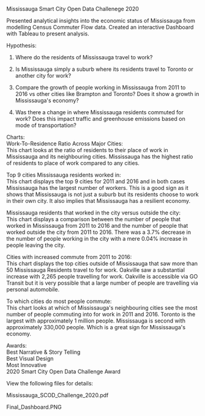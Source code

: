 Mississauga Smart City Open Data Challenege 2020

Presented analytical insights into the economic status of Mississauga from modelling Census Commuter Flow data. Created an interactive Dashboard with Tableau to present analysis.

Hypothesis:
1. Where do the residents of Mississauga travel to work?

2. Is Mississauga simply a suburb where its residents travel to Toronto or another city for work?

3. Compare the growth of people working in Mississauga from 2011 to 2016 vs other cities like Brampton and Toronto? Does it show a growth in Mississauga's economy?

4. Was there a change in where Mississauga residents commuted for work? Does this impact traffic and greenhouse emissions based on mode of transportation?

Charts:  
Work-To-Residence Ratio Across Major Cities:  
This chart looks at the ratio of residents to their place of work in Mississauga and its neighbouring cities. Mississauga has the highest ratio of residents to place of work compared to any cities.

Top 9 cities Mississauga residents worked in:  
This chart displays the top 9 cities for 2011 and 2016 and in both cases Mississauga has the largest number of workers. This is a good sign as it shows that Mississauga is not just a suburb but its residents choose to work in their own city. It also implies that Mississauga has a resilient economy.

Mississauga residents that worked in the city versus outside the city:  
This chart displays a comparison between the number of people that worked in Mississauga from 2011 to 2016 and the number of people that worked outside the city from 2011 to 2016. There was a 3.7% decrease in the number of people working in the city with a mere 0.04%
increase in people leaving the city.

Cities with increased commute from 2011 to 2016:  
This chart displays the top cities outside of Mississauga that saw more than 50 Mississauga Residents travel to for work.
Oakville saw a substantial increase with 2,265 people travelling for work. Oakville is
accessible via GO Transit but it is very possible that a large number of people are
travelling via personal automobile.

To which cities do most people commute:  
This chart looks at which of Mississauga's neighbouring cities see the most number of people commuting into for work in 2011 and 2016. Toronto is the largest with approximately 1 million people. Mississauga is second with approximately 330,000 people. Which is a great sign for Mississauga's economy.

Awards:  
Best Narrative & Story Telling  
Best Visual Design  
Most Innovative   
2020 Smart City Open Data Challenge Award  


View the following files for details:

Mississauga_SCOD_Challenge_2020.pdf

Final_Dashboard.PNG
